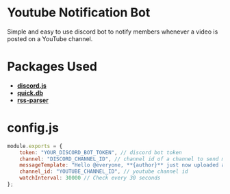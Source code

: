 # Youtube Notification Bot
Simple and easy to use discord bot to notify members whenever a video is posted on a YouTube channel.

# Packages Used
- **[discord.js](https://npmjs.com/package/discord.js "View on npmjs")**
- **[quick.db](https://npmjs.com/package/quick.db "View on npmjs")**
- **[rss-parser](https://npmjs.com/package/rss-parser "View on npmjs")**

# config.js

```js
module.exports = {
    token: "YOUR_DISCORD_BOT_TOKEN", // discord bot token
    channel: "DISCORD_CHANNEL_ID", // channel id of a channel to send message
    messageTemplate: "Hello @everyone, **{author}** just now uploaded a video **{title}**!\n{url}", // message to send on discord
    channel_id: "YOUTUBE_CHANNEL_ID", // youtube channel id
    watchInterval: 30000 // Check every 30 seconds
};
```
